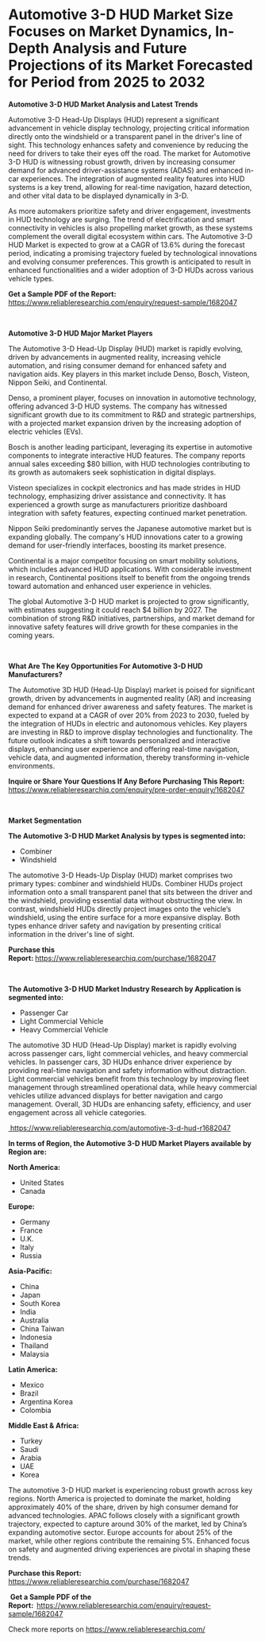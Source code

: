 <p><h1>Automotive 3-D HUD Market Size Focuses on Market Dynamics, In-Depth Analysis and Future Projections of its Market Forecasted for Period from 2025 to 2032</h1></p><p><strong>Automotive 3-D HUD Market Analysis and Latest Trends</strong></p>
<p><p>Automotive 3-D Head-Up Displays (HUD) represent a significant advancement in vehicle display technology, projecting critical information directly onto the windshield or a transparent panel in the driver's line of sight. This technology enhances safety and convenience by reducing the need for drivers to take their eyes off the road. The market for Automotive 3-D HUD is witnessing robust growth, driven by increasing consumer demand for advanced driver-assistance systems (ADAS) and enhanced in-car experiences. The integration of augmented reality features into HUD systems is a key trend, allowing for real-time navigation, hazard detection, and other vital data to be displayed dynamically in 3-D.</p><p>As more automakers prioritize safety and driver engagement, investments in HUD technology are surging. The trend of electrification and smart connectivity in vehicles is also propelling market growth, as these systems complement the overall digital ecosystem within cars. The Automotive 3-D HUD Market is expected to grow at a CAGR of 13.6% during the forecast period, indicating a promising trajectory fueled by technological innovations and evolving consumer preferences. This growth is anticipated to result in enhanced functionalities and a wider adoption of 3-D HUDs across various vehicle types.</p></p>
<p><strong>Get a Sample PDF of the Report:&nbsp;</strong> <a href="https://www.reliableresearchiq.com/enquiry/request-sample/1682047?utm_campaign=2883&utm_medium=2&utm_source=Github&utm_content=ia&utm_term=24032025&utm_id=automotive-3-d-hud">https://www.reliableresearchiq.com/enquiry/request-sample/1682047</a></p>
<p>&nbsp;</p>
<p><strong>Automotive 3-D HUD Major Market Players</strong></p>
<p><p>The Automotive 3-D Head-Up Display (HUD) market is rapidly evolving, driven by advancements in augmented reality, increasing vehicle automation, and rising consumer demand for enhanced safety and navigation aids. Key players in this market include Denso, Bosch, Visteon, Nippon Seiki, and Continental.</p><p>Denso, a prominent player, focuses on innovation in automotive technology, offering advanced 3-D HUD systems. The company has witnessed significant growth due to its commitment to R&D and strategic partnerships, with a projected market expansion driven by the increasing adoption of electric vehicles (EVs).</p><p>Bosch is another leading participant, leveraging its expertise in automotive components to integrate interactive HUD features. The company reports annual sales exceeding $80 billion, with HUD technologies contributing to its growth as automakers seek sophistication in digital displays.</p><p>Visteon specializes in cockpit electronics and has made strides in HUD technology, emphasizing driver assistance and connectivity. It has experienced a growth surge as manufacturers prioritize dashboard integration with safety features, expecting continued market penetration.</p><p>Nippon Seiki predominantly serves the Japanese automotive market but is expanding globally. The company's HUD innovations cater to a growing demand for user-friendly interfaces, boosting its market presence.</p><p>Continental is a major competitor focusing on smart mobility solutions, which includes advanced HUD applications. With considerable investment in research, Continental positions itself to benefit from the ongoing trends toward automation and enhanced user experience in vehicles.</p><p>The global Automotive 3-D HUD market is projected to grow significantly, with estimates suggesting it could reach $4 billion by 2027. The combination of strong R&D initiatives, partnerships, and market demand for innovative safety features will drive growth for these companies in the coming years.</p></p>
<p>&nbsp;</p>
<p><strong>What Are The Key Opportunities For Automotive 3-D HUD Manufacturers?</strong></p>
<p><p>The Automotive 3D HUD (Head-Up Display) market is poised for significant growth, driven by advancements in augmented reality (AR) and increasing demand for enhanced driver awareness and safety features. The market is expected to expand at a CAGR of over 20% from 2023 to 2030, fueled by the integration of HUDs in electric and autonomous vehicles. Key players are investing in R&D to improve display technologies and functionality. The future outlook indicates a shift towards personalized and interactive displays, enhancing user experience and offering real-time navigation, vehicle data, and augmented information, thereby transforming in-vehicle environments.</p></p>
<p><strong>Inquire or Share Your Questions If Any Before Purchasing This Report:</strong> <a href="https://www.reliableresearchiq.com/enquiry/pre-order-enquiry/1682047?utm_campaign=2883&utm_medium=2&utm_source=Github&utm_content=ia&utm_term=24032025&utm_id=automotive-3-d-hud">https://www.reliableresearchiq.com/enquiry/pre-order-enquiry/1682047</a></p>
<p>&nbsp;</p>
<p><strong>Market Segmentation</strong></p>
<p><strong>The Automotive 3-D HUD Market Analysis by types is segmented into:</strong></p>
<p><ul><li>Combiner</li><li>Windshield</li></ul></p>
<p><p>The automotive 3-D Heads-Up Display (HUD) market comprises two primary types: combiner and windshield HUDs. Combiner HUDs project information onto a small transparent panel that sits between the driver and the windshield, providing essential data without obstructing the view. In contrast, windshield HUDs directly project images onto the vehicle’s windshield, using the entire surface for a more expansive display. Both types enhance driver safety and navigation by presenting critical information in the driver's line of sight.</p></p>
<p><strong>Purchase this Report:&nbsp;</strong><a href="https://www.reliableresearchiq.com/purchase/1682047?utm_campaign=2883&utm_medium=2&utm_source=Github&utm_content=ia&utm_term=24032025&utm_id=automotive-3-d-hud">https://www.reliableresearchiq.com/purchase/1682047</a></p>
<p>&nbsp;</p>
<p><strong>The Automotive 3-D HUD Market Industry Research by Application is segmented into:</strong></p>
<p><ul><li>Passenger Car</li><li>Light Commercial Vehicle</li><li>Heavy Commercial Vehicle</li></ul></p>
<p><p>The automotive 3D HUD (Head-Up Display) market is rapidly evolving across passenger cars, light commercial vehicles, and heavy commercial vehicles. In passenger cars, 3D HUDs enhance driver experience by providing real-time navigation and safety information without distraction. Light commercial vehicles benefit from this technology by improving fleet management through streamlined operational data, while heavy commercial vehicles utilize advanced displays for better navigation and cargo management. Overall, 3D HUDs are enhancing safety, efficiency, and user engagement across all vehicle categories.</p></p>
<p><a href="https://www.reliableresearchiq.com/automotive-3-d-hud-r1682047?utm_campaign=2883&utm_medium=2&utm_source=Github&utm_content=ia&utm_term=24032025&utm_id=automotive-3-d-hud">&nbsp;https://www.reliableresearchiq.com/automotive-3-d-hud-r1682047</a></p>
<p><strong>In terms of Region, the Automotive 3-D HUD Market Players available by Region are:</strong></p>
<p>
    <p> <strong> North America: </strong>
        <ul>
            <li>United States</li>
            <li>Canada</li>
        </ul>
        </p> 
    <p> <strong> Europe: </strong>
        <ul>
            <li>Germany</li>
            <li>France</li>
            <li>U.K.</li>
            <li>Italy</li>
            <li>Russia</li>
        </ul>
        </p> 
    <p> <strong> Asia-Pacific: </strong>
        <ul>
            <li>China</li>
            <li>Japan</li>
            <li>South Korea</li>
            <li>India</li>
            <li>Australia</li>
            <li>China Taiwan</li>
            <li>Indonesia</li>
            <li>Thailand</li>
            <li>Malaysia</li>
        </ul>
        </p> 
    <p> <strong> Latin America: </strong>
        <ul>
            <li>Mexico</li>
            <li>Brazil</li>
            <li>Argentina Korea</li>
            <li>Colombia</li>
        </ul>
        </p> 
    <p> <strong> Middle East & Africa: </strong>
        <ul>
            <li>Turkey</li>
            <li>Saudi</li>
            <li>Arabia</li>
            <li>UAE</li>
            <li>Korea</li>
        </ul>
    </p>
    </p>
<p><p>The automotive 3-D HUD market is experiencing robust growth across key regions. North America is projected to dominate the market, holding approximately 40% of the share, driven by high consumer demand for advanced technologies. APAC follows closely with a significant growth trajectory, expected to capture around 30% of the market, led by China’s expanding automotive sector. Europe accounts for about 25% of the market, while other regions contribute the remaining 5%. Enhanced focus on safety and augmented driving experiences are pivotal in shaping these trends.</p></p>
<p><strong>Purchase this Report: </strong><a href="https://www.reliableresearchiq.com/purchase/1682047?utm_campaign=2883&utm_medium=2&utm_source=Github&utm_content=ia&utm_term=24032025&utm_id=automotive-3-d-hud">https://www.reliableresearchiq.com/purchase/1682047</a></p>
<p>&nbsp;<strong>Get a Sample PDF of the Report:&nbsp;&nbsp;</strong><a href="https://www.reliableresearchiq.com/enquiry/request-sample/1682047?utm_campaign=2883&utm_medium=2&utm_source=Github&utm_content=ia&utm_term=24032025&utm_id=automotive-3-d-hud">https://www.reliableresearchiq.com/enquiry/request-sample/1682047</a></p>
<p><strong></strong></p>
<p>Check more reports on <a href="https://www.reliableresearchiq.com/?utm_campaign=2883&utm_medium=2&utm_source=Github&utm_content=ia&utm_term=24032025&utm_id=automotive-3-d-hud">https://www.reliableresearchiq.com/</a></p>